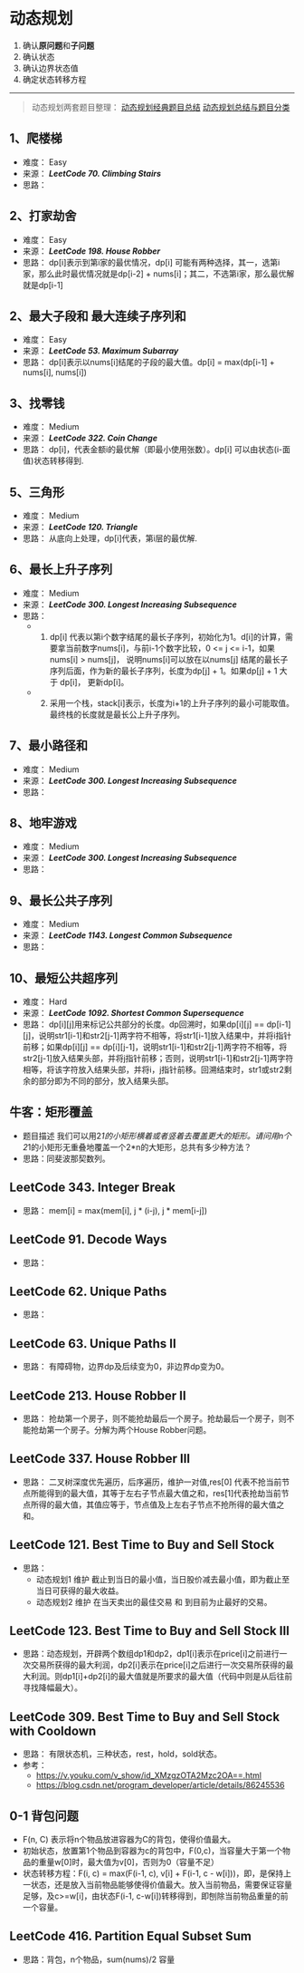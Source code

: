 # 动态规划

1. 确认**原问题**和**子问题**
2. 确认状态
3. 确认边界状态值
4. 确定状态转移方程

---

> 动态规划两套题目整理：
> [动态规划经典题目总结](https://blog.csdn.net/program_developer/article/details/85274825)
> [动态规划总结与题目分类](https://blog.csdn.net/eagle_or_snail/article/details/50987044)

## 1、爬楼梯

 - 难度： Easy
 - 来源： ***LeetCode 70. Climbing Stairs***
 - 思路：

## 2、打家劫舍

 - 难度： Easy
 - 来源： ***LeetCode 198. House Robber***
 - 思路： dp[i]表示到第i家的最优情况，dp[i] 可能有两种选择，其一，选第i家，那么此时最优情况就是dp[i-2] + nums[i]；其二，不选第i家，那么最优解就是dp[i-1]

## 2、最大子段和 最大连续子序列和

 - 难度： Easy
 - 来源： ***LeetCode 53. Maximum Subarray*** 
 - 思路： dp[i]表示以nums[i]结尾的子段的最大值。dp[i] = max(dp[i-1] + nums[i], nums[i]) 

## 3、找零钱

 - 难度： Medium
 - 来源： ***LeetCode 322. Coin Change***
 - 思路： dp[i]，代表金额i的最优解（即最小使用张数）。dp[i] 可以由状态(i-面值)状态转移得到.

## 5、三角形

 - 难度： Medium
 - 来源： ***LeetCode 120. Triangle***
 - 思路： 从底向上处理，dp[i]代表，第i层的最优解.

## 6、最长上升子序列

 - 难度： Medium
 - 来源： ***LeetCode 300. Longest Increasing Subsequence***
 - 思路： 
    - 1. dp[i] 代表以第i个数字结尾的最长子序列，初始化为1。d[i]的计算，需要拿当前数字nums[i]，与前i-1个数字比较，0 <= j <= i-1，如果nums[i] > nums[j]， 说明nums[i]可以放在以nums[j] 结尾的最长子序列后面，作为新的最长子序列，长度为dp[j] + 1。如果dp[j] + 1 大于 dp[i]， 更新dp[i]。
    - 2. 采用一个栈，stack[i]表示，长度为i+1的上升子序列的最小可能取值。最终栈的长度就是最长公上升子序列。

## 7、最小路径和
 - 难度： Medium
 - 来源： ***LeetCode 300. Longest Increasing Subsequence***
 - 思路： 

## 8、地牢游戏
 - 难度： Medium
 - 来源： ***LeetCode 300. Longest Increasing Subsequence***
 - 思路： 

## 9、最长公共子序列
 - 难度： Medium
 - 来源： ***LeetCode 1143. Longest Common Subsequence***
 - 思路：

## 10、最短公共超序列
 - 难度： Hard
 - 来源： ***LeetCode 1092. Shortest Common Supersequence***
 - 思路： dp[i][j]用来标记公共部分的长度。dp回溯时，如果dp[i][j] == dp[i-1][j]，说明str1[i-1]和str2[j-1]两字符不相等，将str1[i-1]放入结果中，并将i指针前移；如果dp[i][j] == dp[i][j-1]，说明str1[i-1]和str2[j-1]两字符不相等，将str2[j-1]放入结果头部，并将j指针前移；否则，说明str1[i-1]和str2[j-1]两字符相等，将该字符放入结果头部，并将i，j指针前移。回溯结束时，str1或str2剩余的部分即为不同的部分，放入结果头部。

## 牛客：矩形覆盖
 - 题目描述
    我们可以用2*1的小矩形横着或者竖着去覆盖更大的矩形。请问用n个2*1的小矩形无重叠地覆盖一个2*n的大矩形，总共有多少种方法？
 - 思路：同斐波那契数列。

## LeetCode 343. Integer Break
 - 思路： mem[i] = max(mem[i], j * (i-j), j * mem[i-j]) 

## LeetCode 91. Decode Ways
 - 思路：

## LeetCode 62. Unique Paths
 - 思路：

## LeetCode 63. Unique Paths II
 - 思路： 有障碍物，边界dp及后续变为0，非边界dp变为0。

## LeetCode 213. House Robber II
 - 思路： 抢劫第一个房子，则不能抢劫最后一个房子。抢劫最后一个房子，则不能抢劫第一个房子。分解为两个House Robber问题。

## LeetCode 337. House Robber III
 - 思路： 二叉树深度优先遍历，后序遍历，维护一对值,res[0] 代表不抢当前节点所能得到的最大值，其等于左右子节点最大值之和，res[1]代表抢劫当前节点所得的最大值，其值应等于，节点值及上左右子节点不抢所得的最大值之和。

## LeetCode 121. Best Time to Buy and Sell Stock
 - 思路： 
    - 动态规划1 维护 截止到当日的最小值，当日股价减去最小值，即为截止至当日可获得的最大收益。
    - 动态规划2 维护 在当天卖出的最佳交易 和 到目前为止最好的交易。

## LeetCode 123. Best Time to Buy and Sell Stock III
 - 思路：动态规划，开辟两个数组dp1和dp2，dp1[i]表示在price[i]之前进行一次交易所获得的最大利润，dp2[i]表示在price[i]之后进行一次交易所获得的最大利润。则dp1[i]+dp2[i]的最大值就是所要求的最大值（代码中则是从后往前寻找降幅最大）。

## LeetCode 309. Best Time to Buy and Sell Stock with Cooldown
 - 思路： 有限状态机，三种状态，rest，hold，sold状态。
 - 参考：
    - https://v.youku.com/v_show/id_XMzgzOTA2Mzc2OA==.html 
    - https://blog.csdn.net/program_developer/article/details/86245536



## 0-1 背包问题
 - F(n, C) 表示将n个物品放进容器为C的背包，使得价值最大。
 - 初始状态，放置第1个物品到容器为c的背包中，F(0,c)，当容量大于第一个物品的重量w[0]时，最大值为v[0]，否则为0（容量不足）
 - 状态转移方程：F(i, c) = max(F(i-1, c), v[i] + F(i-1, c - w[i]))，即，是保持上一状态，还是放入当前物品能够使得价值最大。放入当前物品，需要保证容量足够，及c>=w[i]，由状态F(i-1, c-w[i])转移得到，即刨除当前物品重量的前一个容量。
 

    
## LeetCode 416. Partition Equal Subset Sum
 - 思路：背包，n个物品，sum(nums)/2 容量
